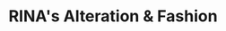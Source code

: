 ---
title: "RINA's Alteration & Fashion"
url: /chandler/rinas-alteration-und-fashion/
shop: Schneiderei
---